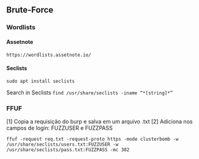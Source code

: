 ## Brute-Force
### Wordlists
#### Assetnote
```https://wordlists.assetnote.io/```

#### Seclists
```sudo apt install seclists```

Search in Seclists
```find /usr/share/seclists -iname “*[string]*”```

### FFUF
[1] Copia a requisição do burp e salva em um arquivo .txt
[2] Adiciona nos campos de login: FUZZUSER e FUZZPASS

```ffuf -request req.txt -request-proto https -mode clusterbomb -w /usr/share/seclists/users.txt:FUZZUSER -w /usr/share/seclists/pass.txt:FUZZPASS -mc 302```

